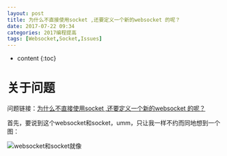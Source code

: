 ```yaml
---
layout: post
title: 为什么不直接使用socket ,还要定义一个新的websocket 的呢？
date: 2017-07-22 09:34
categories: 2017编程提高
tags: [Websocket,Socket,Issues]
---
```


* content
{:toc}

# 关于问题
问题链接：[为什么不直接使用socket ,还要定义一个新的websocket 的呢？](https://github.com/onlyliuxin/coding2017/issues/497)

首先，要说到这个websocket和socket，umm，只让我一样不约而同地想到一个图：

![][1]




  [1]: https://www.github.com/lanyuanxiaoyao/GitGallery/raw/master/2017/7/22/%E4%B8%BA%E4%BB%80%E4%B9%88%E4%B8%8D%E7%9B%B4%E6%8E%A5%E4%BD%BF%E7%94%A8socket%20,%E8%BF%98%E8%A6%81%E5%AE%9A%E4%B9%89%E4%B8%80%E4%B8%AA%E6%96%B0%E7%9A%84websocket%20%E7%9A%84%E5%91%A2%EF%BC%9F/1966024-28aa9e546a7c7528.jpg "websocket和socket就像"